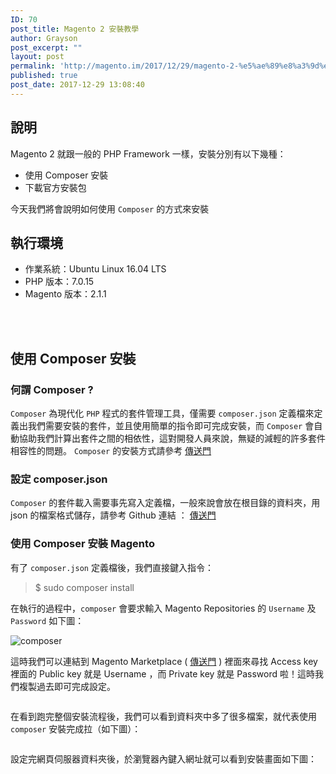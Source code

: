 ```yaml
---
ID: 70
post_title: Magento 2 安裝教學
author: Grayson
post_excerpt: ""
layout: post
permalink: 'http://magento.im/2017/12/29/magento-2-%e5%ae%89%e8%a3%9d%e6%95%99%e5%ad%b8/'
published: true
post_date: 2017-12-29 13:08:40
---
```

<h2>說明</h2>

Magento 2 就跟一般的 PHP Framework 一樣，安裝分別有以下幾種：

<ul>
<li>使用 Composer 安裝</li>
<li>下載官方安裝包</li>
</ul>

今天我們將會說明如何使用 <code>Composer</code> 的方式來安裝
<br>

<h2>執行環境</h2>

<ul>
<li>作業系統：Ubuntu Linux 16.04 LTS</li>
<li>PHP 版本：7.0.15</li>
<li>Magento 版本：2.1.1</li>
</ul>

<br><br>

<h2>使用 Composer 安裝</h2>

<h3>何謂 Composer ?</h3>

<code>Composer</code> 為現代化 <code>PHP</code> 程式的套件管理工具，僅需要 <code>composer.json</code> 定義檔來定義出我們需要安裝的套件，並且使用簡單的指令即可完成安裝，而 <code>Composer</code> 會自動協助我們計算出套件之間的相依性，這對開發人員來說，無疑的減輕的許多套件相容性的問題。  <code>Composer</code> 的安裝方式請參考  <a href="https://getcomposer.ycnets.com/doc/00-intro.md#installation-linux-unix-osx">傳送門</a>

<h3>設定 composer.json</h3>

<code>Composer</code> 的套件載入需要事先寫入定義檔，一般來說會放在根目錄的資料夾，用 json 的檔案格式儲存，請參考 Github 連結 ： <a href="https://github.com/GraysonAstral/Magento2-composer-config">傳送門</a>

<h3>使用 Composer 安裝 Magento</h3>

有了 <code>composer.json</code> 定義檔後，我們直接鍵入指令：

<blockquote>
  $ sudo composer install
</blockquote>

在執行的過程中，<code>composer</code> 會要求輸入 Magento Repositories 的 <code>Username</code> 及 <code>Password</code> 如下圖：

<img src="http://magento.im/wp-content/uploads/2017/12/%E5%9C%96%E7%89%87-1-3.png" alt=" composer " />

這時我們可以連結到 Magento Marketplace ( <a href="https://marketplace.magento.com/customer/accessKeys/">傳送門</a> ) 裡面來尋找 Access key 裡面的 Public key 就是 Username ，而 Private key 就是 Password 啦！這時我們複製過去即可完成設定。

<img src="http://magento.im/wp-content/uploads/2017/12/%E8%9E%A2%E5%B9%95%E5%BF%AB%E7%85%A7-2017-12-29-21.52.25.png" alt="" />

在看到跑完整個安裝流程後，我們可以看到資料夾中多了很多檔案，就代表使用 <code>composer</code> 安裝完成拉（如下圖）：

<img src="http://magento.im/wp-content/uploads/2017/12/%E5%9C%96%E7%89%87-1-4.png" alt="" />

設定完網頁伺服器資料夾後，於瀏覽器內鍵入網址就可以看到安裝畫面如下圖：

<img src="http://magento.im/wp-content/uploads/2017/12/%E8%9E%A2%E5%B9%95%E5%BF%AB%E7%85%A7-2017-12-29-21.54.45.png" alt="" />